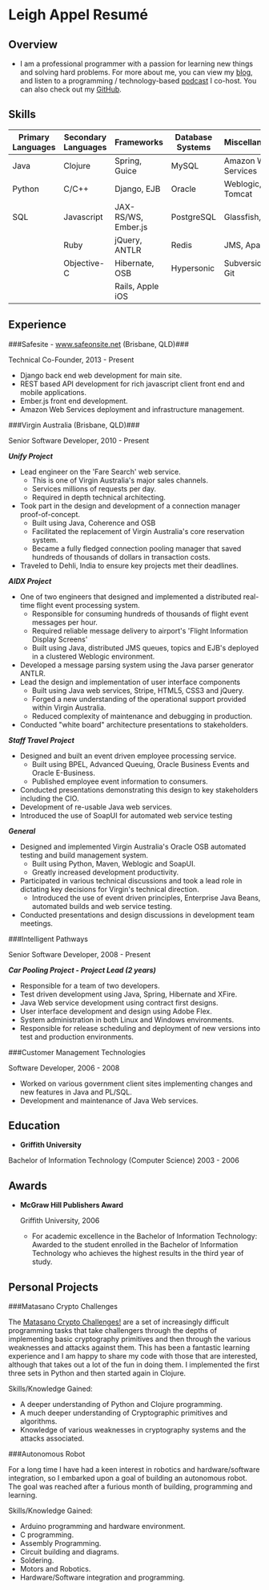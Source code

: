 Leigh Appel Resumé
===============


Overview
---------

* I am a professional programmer with a passion for learning new things and solving hard problems. For more about me, you can view my [blog](http://www.leighappel.com), and listen to a programming / technology-based [podcast](http://www.hackandheckle.com) I co-host. You can also check out my [GitHub](https://github.com/abarax).


Skills
------

|  Primary Languages  | Secondary Languages |  Frameworks      | Database Systems | Miscellaneous |
| ------------------- | ------------------- | -----------      | ---------------- | ------------- |
|   Java              | Clojure             | Spring, Guice    | MySQL            | Amazon Web Services |
|   Python            | C/C++               | Django, EJB      | Oracle           | Weblogic, Tomcat    |
|   SQL               | Javascript          | JAX-RS/WS, Ember.js | PostgreSQL         | Glassfish, VIM     |
|                     | Ruby                | jQuery, ANTLR    | Redis            | JMS, Apache         |
|                     | Objective-C         | Hibernate, OSB   | Hypersonic       | Subversion, Git     |
|                     |                     | Rails, Apple iOS  |                  |                     |


Experience
---------------

###Safesite - www.safeonsite.net (Brisbane, QLD)###

Technical Co-Founder, 2013 - Present

- Django back end web development for main site.
- REST based API development for rich javascript client front end and mobile applications.
- Ember.js front end development.
- Amazon Web Services deployment and infrastructure management.

###Virgin Australia (Brisbane, QLD)###

Senior Software Developer, 2010 - Present

***Unify Project***

- Lead engineer on the 'Fare Search' web service. 
    - This is one of Virgin Australia's major sales channels.
    - Services millions of requests per day.
    - Required in depth technical architecting.
- Took part in the design and development of a connection manager proof-of-concept.
    - Built using Java, Coherence and OSB
    - Facilitated the replacement of Virgin Australia's core reservation system. 
    - Became a fully fledged connection pooling manager that saved hundreds of thousands of dollars in transaction costs.
- Traveled to Dehli, India to ensure key projects met their deadlines. 

***AIDX Project***

- One of two engineers that designed and implemented a distributed real-time flight event processing system. 
    - Responsible for consuming hundreds of thousands of flight event messages per hour. 
    - Required reliable message delivery to airport's 'Flight Information Display Screens' 
    - Built using Java, distributed JMS queues, topics and EJB's deployed in a clustered Weblogic environment. 
- Developed a message parsing system using the Java parser generator ANTLR.
- Lead the design and implementation of user interface components
    - Built using Java web services, Stripe, HTML5, CSS3 and jQuery. 
    - Forged a new understanding of the operational support provided within Virgin Australia. 
    - Reduced complexity of maintenance and debugging in production.
- Conducted "white board" architecture presentations to stakeholders.

***Staff Travel Project***

- Designed and built an event driven employee processing service.
    - Built using BPEL, Advanced Queuing, Oracle Business Events and Oracle E-Business. 
    - Published employee event information to consumers.
- Conducted presentations demonstrating this design to key stakeholders including the CIO.
- Development of re-usable Java web services.
- Introduced the use of SoapUI for automated web service testing


***General***

- Designed and implemented Virgin Australia's Oracle OSB automated testing and build management system.
    - Built using Python, Maven, Weblogic and SoapUI. 
    - Greatly increased development productivity.
- Participated in various technical discussions and took a lead role in dictating key decisions for Virgin's technical direction.
    - Introduced the use of event driven principles, Enterprise Java Beans, automated builds and web service testing.
- Conducted presentations and design discussions in development team meetings.


###Intelligent Pathways

Senior Software Developer, 2008 - Present

***Car Pooling Project - Project Lead (2 years)***

- Responsible for a team of two developers.
- Test driven development using Java, Spring, Hibernate and XFire.
- Java Web service development using contract first designs.
- User interface development and design using Adobe Flex.
- System administration in both Linux and Windows environments.
- Responsible for release scheduling and deployment of new versions into test and production environments.


###Customer Management Technologies

Software Developer, 2006 - 2008

- Worked on various government client sites implementing changes and new features in Java and PL/SQL.
- Development and maintenance of Java Web services.


Education
---------

*   **Griffith University**

   Bachelor of Information Technology (Computer Science) 2003 - 2006


Awards
---------

*   **McGraw Hill Publishers Award**

	Griffith University, 2006

    -	For academic excellence in the Bachelor of Information Technology: Awarded to the student enrolled in the Bachelor of Information Technology who achieves the highest results in the third year of study.


Personal Projects
------------------

###Matasano Crypto Challenges

The [Matasano Crypto Challenges!](http://www.matasano.com/articles/crypto-challenges/) are a set of increasingly difficult programming tasks that take challengers through the depths of implementing basic cryptography primitives and then through the various weaknesses and attacks against them.  This has been a fantastic learning experience and I am happy to share my code with those that are interested, although that takes out a lot of the fun in doing them. I implemented the first three sets in Python and then started again in Clojure.

Skills/Knowledge Gained:

- A deeper understanding of Python and Clojure programming.
- A much deeper understanding of Cryptographic primitives and algorithms.
- Knowledge of various weaknesses in cryptography systems and the attacks associated.


###Autonomous Robot
 
For a long time I have had a keen interest in robotics and hardware/software integration, so I embarked upon a goal of building an autonomous robot.
The goal was reached after a furious month of building, programming and learning.
 
Skills/Knowledge Gained:

- Arduino programming and hardware environment.
- C programming.
- Assembly Programming.
- Circuit building and diagrams.
- Soldering.
- Motors and Robotics.
- Hardware/Software integration and programming.
